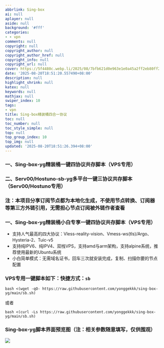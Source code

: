 ```yaml
---
abbrlink: Sing-box
ai: null
aplayer: null
aside: null
background: '#fff'
categories:
- - vpn
comments: null
copyright: null
copyright_author: null
copyright_author_href: null
copyright_info: null
copyright_url: null
cover: https://5f4480c.webp.li/2025/08/7bfb621d0e963e1e0a45a2ff2eb80ff2.png
date: '2025-08-20T18:51:20.557490+08:00'
description: null
highlight_shrink: null
katex: null
keywords: null
mathjax: null
swiper_index: 10
tags:
- vpn
title: Sing-box精装桶四合一协议
toc: null
toc_number: null
toc_style_simple: null
top: null
top_group_index: 10
top_img: null
updated: '2025-08-20T18:51:26.394+08:00'
---
```

### 一、Sing-box-yg精装桶一键四协议共存脚本（VPS专用）

### 二、Serv00/Hostuno-sb-yg多平台一键三协议共存脚本（Serv00/Hostuno专用）

### 注：本项目分享订阅节点都为本地化生成，不使用节点转换、订阅器等第三方外链引用，无需担心节点订阅被外链作者查看


### 一、Sing-box-yg精装桶小白专享一键四协议共存脚本（VPS专用）

* 支持人气最高的四大协议：Vless-reality-vision、Vmess-ws(tls)/Argo、Hysteria-2、Tuic-v5
* 支持纯IPV6、纯IPV4、双栈VPS，支持amd与arm架构，支持alpine系统，推荐使用最新的Ubuntu系统
* 小白简单模式：无需域名证书，回车三次就安装完成，复制、扫描你要的节点配置



### VPS专用一键脚本如下：快捷方式：`sb`

```
bash <(wget -qO- https://raw.githubusercontent.com/yonggekkk/sing-box-yg/main/sb.sh)
```

或者

```
bash <(curl -Ls https://raw.githubusercontent.com/yonggekkk/sing-box-yg/main/sb.sh)
```


### Sing-box-yg脚本界面预览图（注：相关参数随意填写，仅供围观）


<img src="https://5f4480c.webp.li/2025/08/7bfb621d0e963e1e0a45a2ff2eb80ff2.png" >
